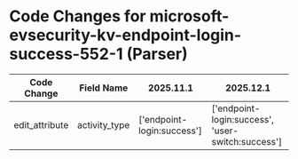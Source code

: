 # Code Changes for microsoft-evsecurity-kv-endpoint-login-success-552-1 (Parser)

| Code Change | Field Name | 2025.11.1 | 2025.12.1 |
|-------------|------------|-----------|------------|
| edit_attribute | activity_type | ['endpoint-login:success'] | ['endpoint-login:success', 'user-switch:success'] |